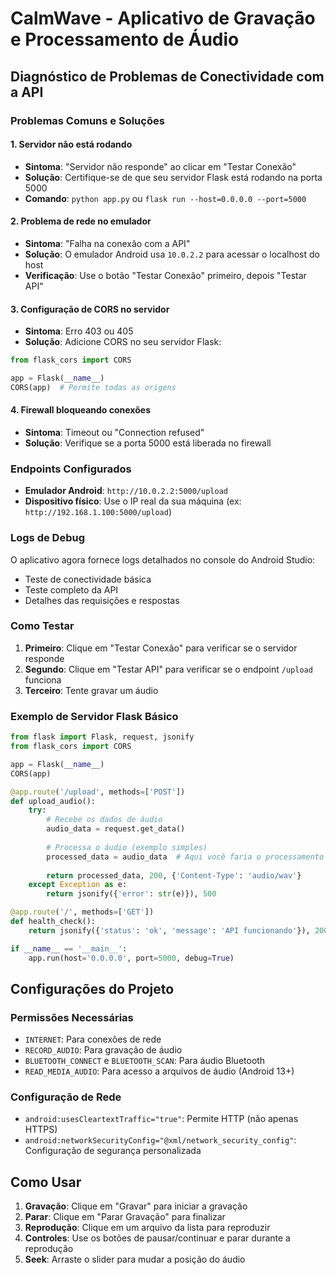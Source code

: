 # CalmWave - Aplicativo de Gravação e Processamento de Áudio

## Diagnóstico de Problemas de Conectividade com a API

### Problemas Comuns e Soluções

#### 1. **Servidor não está rodando**
- **Sintoma**: "Servidor não responde" ao clicar em "Testar Conexão"
- **Solução**: Certifique-se de que seu servidor Flask está rodando na porta 5000
- **Comando**: `python app.py` ou `flask run --host=0.0.0.0 --port=5000`

#### 2. **Problema de rede no emulador**
- **Sintoma**: "Falha na conexão com a API" 
- **Solução**: O emulador Android usa `10.0.2.2` para acessar o localhost do host
- **Verificação**: Use o botão "Testar Conexão" primeiro, depois "Testar API"

#### 3. **Configuração de CORS no servidor**
- **Sintoma**: Erro 403 ou 405
- **Solução**: Adicione CORS no seu servidor Flask:
```python
from flask_cors import CORS

app = Flask(__name__)
CORS(app)  # Permite todas as origens
```

#### 4. **Firewall bloqueando conexões**
- **Sintoma**: Timeout ou "Connection refused"
- **Solução**: Verifique se a porta 5000 está liberada no firewall

### Endpoints Configurados

- **Emulador Android**: `http://10.0.2.2:5000/upload`
- **Dispositivo físico**: Use o IP real da sua máquina (ex: `http://192.168.1.100:5000/upload`)

### Logs de Debug

O aplicativo agora fornece logs detalhados no console do Android Studio:
- Teste de conectividade básica
- Teste completo da API
- Detalhes das requisições e respostas

### Como Testar

1. **Primeiro**: Clique em "Testar Conexão" para verificar se o servidor responde
2. **Segundo**: Clique em "Testar API" para verificar se o endpoint `/upload` funciona
3. **Terceiro**: Tente gravar um áudio

### Exemplo de Servidor Flask Básico

```python
from flask import Flask, request, jsonify
from flask_cors import CORS

app = Flask(__name__)
CORS(app)

@app.route('/upload', methods=['POST'])
def upload_audio():
    try:
        # Recebe os dados de áudio
        audio_data = request.get_data()
        
        # Processa o áudio (exemplo simples)
        processed_data = audio_data  # Aqui você faria o processamento real
        
        return processed_data, 200, {'Content-Type': 'audio/wav'}
    except Exception as e:
        return jsonify({'error': str(e)}), 500

@app.route('/', methods=['GET'])
def health_check():
    return jsonify({'status': 'ok', 'message': 'API funcionando'}), 200

if __name__ == '__main__':
    app.run(host='0.0.0.0', port=5000, debug=True)
```

## Configurações do Projeto

### Permissões Necessárias
- `INTERNET`: Para conexões de rede
- `RECORD_AUDIO`: Para gravação de áudio
- `BLUETOOTH_CONNECT` e `BLUETOOTH_SCAN`: Para áudio Bluetooth
- `READ_MEDIA_AUDIO`: Para acesso a arquivos de áudio (Android 13+)

### Configuração de Rede
- `android:usesCleartextTraffic="true"`: Permite HTTP (não apenas HTTPS)
- `android:networkSecurityConfig="@xml/network_security_config"`: Configuração de segurança personalizada

## Como Usar

1. **Gravação**: Clique em "Gravar" para iniciar a gravação
2. **Parar**: Clique em "Parar Gravação" para finalizar
3. **Reprodução**: Clique em um arquivo da lista para reproduzir
4. **Controles**: Use os botões de pausar/continuar e parar durante a reprodução
5. **Seek**: Arraste o slider para mudar a posição do áudio

